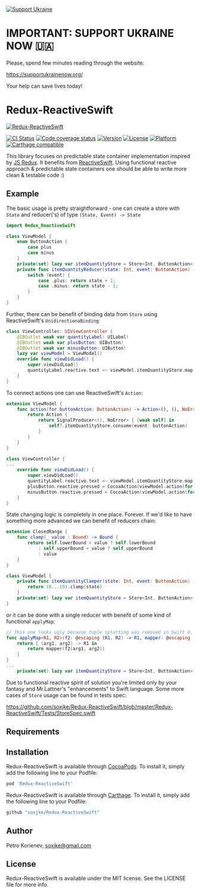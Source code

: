 [![Support Ukraine](https://img.shields.io/static/v1?label=Support%20%F0%9F%87%BA%F0%9F%87%A6&message=Ukraine&color=yellow&labelColor=blue&link=https://supportukrainenow.org)](https://supportukrainenow.org/)

# IMPORTANT: SUPPORT UKRAINE NOW 🇺🇦

Please, spend few minutes reading through the website: 

https://supportukrainenow.org/

Your help can save lives today!


# Redux-ReactiveSwift

[![Redux-ReactiveSwift](https://github.com/soxjke/Redux-ReactiveSwift/blob/master/Redux-ReactiveSwift-logo.svg)](https://github.com/soxjke/Redux-ReactiveSwift)

[![CI Status](https://travis-ci.org/soxjke/Redux-ReactiveSwift.svg?branch=master)](https://travis-ci.org/soxjke/Redux-ReactiveSwift)
[![Code coverage status](https://img.shields.io/codecov/c/github/soxjke/Redux-ReactiveSwift.svg?style=flat)](http://codecov.io/github/soxjke/Redux-ReactiveSwift)
[![Version](https://img.shields.io/cocoapods/v/Redux-ReactiveSwift.svg?style=flat)](http://cocoapods.org/pods/Redux-ReactiveSwift)
[![License](https://img.shields.io/badge/license-MIT-blue.svg?style=flat)](http://cocoapods.org/pods/Redux-ReactiveSwift)
[![Platform](https://img.shields.io/cocoapods/p/Redux-ReactiveSwift.svg?style=flat)](http://cocoapods.org/pods/Redux-ReactiveSwift)
[![Carthage compatible](https://img.shields.io/badge/Carthage-compatible-4BC51D.svg?style=flat)](https://github.com/Carthage/Carthage)

This library focuses on predictable state container implementation inspired by [JS Redux](http://redux.js.org). It benefits from [ReactiveSwift](https://github.com/ReactiveCocoa/ReactiveSwift). Using functional reactive approach & predictable state containers one should be able to write more clean & testable code :)

## Example

The basic usage is pretty straightforward - one can create a store with `State` and reducer('s) of type `(State, Event) -> State`

```swift
import Redux_ReactiveSwift

class ViewModel {
    enum ButtonAction {
        case plus
        case minus
    }
    private(set) lazy var itemQuantityStore = Store<Int, ButtonAction>(state: 1, reducers: [self.itemQuantityReducer])
    private func itemQuantityReducer(state: Int, event: ButtonAction) -> Int {
        switch (event) {
            case .plus: return state + 1;
            case .minus: return state - 1;
        }
    }
}
```

Further, there can be benefit of binding data from `Store` using ReactiveSwift's `UnidirectionaBinding`:

```swift
class ViewController: UIViewController {
    @IBOutlet weak var quantityLabel: UILabel!
    @IBOutlet weak var plusButton: UIButton!
    @IBOutlet weak var minusButton: UIButton!
    lazy var viewModel = ViewModel()
    override func viewDidLoad() {
        super.viewDidLoad()
        quantityLabel.reactive.text <~ viewModel.itemQuantityStore.map(String.describing)
    }
}
```

To connect actions one can use ReactiveSwift's ```Action```:

```swift
extension ViewModel {
    func action(for buttonAction: ButtonAction) -> Action<(), (), NoError> {
        return Action {
            return SignalProducer<(), NoError> { [weak self] in
                self?.itemQuantityStore.consume(event: buttonAction)
            }
        }
    }
}

class ViewController {
...
    override func viewDidLoad() {
        super.viewDidLoad()
        quantityLabel.reactive.text <~ viewModel.itemQuantityStore.map(String.describing)
        plusButton.reactive.pressed = CocoaAction(viewModel.action(for: .plus))
        minusButton.reactive.pressed = CocoaAction(viewModel.action(for: .minus))
    }
}
```

State changing logic is completely in one place. Forever. If we'd like to have something more advanced we can benefit of reducers chain:

```swift
extension ClosedRange {
    func clamp(_ value : Bound) -> Bound {
        return self.lowerBound > value ? self.lowerBound
            : self.upperBound < value ? self.upperBound
            : value
    }
}

class ViewModel {
    private func itemQuantityClamper(state: Int, event: ButtonAction) -> Int {
        return (0...10).clamp(state)
    }
    private(set) lazy var itemQuantityStore = Store<Int, ButtonAction>(state: 1, reducers: [self.itemQuantityReducer, self.itemQuantityClamper]
}
```

or it can be done with a single reducer with benefit of some kind of functional ```applyMap```:

```swift
// This one looks ugly because tuple splatting was removed in Swift 4, thanks Chris Lattner!
func applyMap<R1, R2>(f2: @escaping (R1, R2) -> R1, mapper: @escaping (R1) -> R1) -> (R1, R2) -> R1 {
    return { (arg1, arg2) -> R1 in
        return mapper(f2(arg1, arg2))
    }
}
...
    private(set) lazy var itemQuantityStore = Store<Int, ButtonAction>(state: 1, reducers: [applyMap(f2: self.itemQuantityReducer, mapper: ClosedRange.clamp((0...10))]

```

Due to functional reactive spirit of solution you're limited only by your fantasy and Mr.Lattner's "enhancements" to Swift language. Some more cases of `Store` usage can be found in tests spec:

https://github.com/soxjke/Redux-ReactiveSwift/blob/master/Redux-ReactiveSwift/Tests/StoreSpec.swift

## Requirements

## Installation

Redux-ReactiveSwift is available through [CocoaPods](http://cocoapods.org). To install
it, simply add the following line to your Podfile:

```ruby
pod 'Redux-ReactiveSwift'
```

Redux-ReactiveSwift is available through [Carthage](https://github.com/Carthage/Carthage). To install
it, simply add the following line to your Podfile:

```ruby
github "soxjke/Redux-ReactiveSwift"
```

## Author

Petro Korienev, soxjke@gmail.com

## License

Redux-ReactiveSwift is available under the MIT license. See the LICENSE file for more info.
